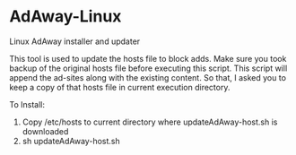 # AdAway-Linux
Linux AdAway installer and updater

This tool is used to update the hosts file to block adds. Make sure you took backup of the original hosts file before executing this script. This script will append the ad-sites along with the existing content. So that, I asked you to keep a copy of that hosts file in current execution directory.

To Install:
1) Copy /etc/hosts to current directory where updateAdAway-host.sh is downloaded
2) sh updateAdAway-host.sh
